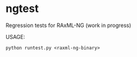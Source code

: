 # ngtest
Regression tests for RAxML-NG (work in progress)

USAGE:
```
python runtest.py <raxml-ng-binary>
```

